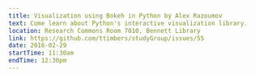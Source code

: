 ```yaml
---
title: Visualization using Bokeh in Python by Alex Razoumov
text: Come learn about Python's interactive visualization library.
location: Research Commons Room 7010, Bennett Library
link: https://github.com/ttimbers/studyGroup/issues/55
date: 2016-02-29
startTime: 11:30am
endTime: 12:30pm
---
```

